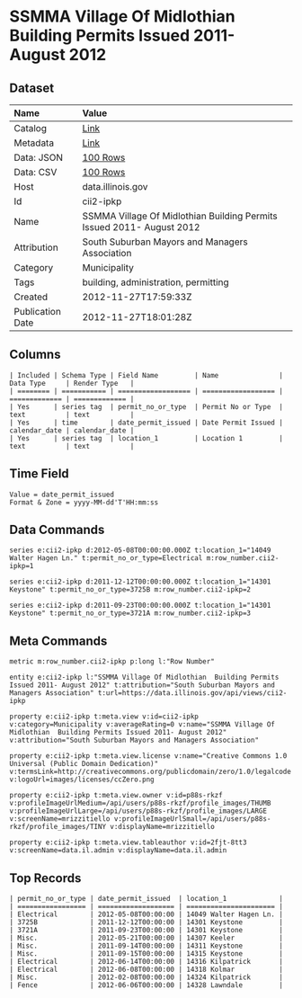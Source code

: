 # SSMMA Village Of Midlothian Building Permits Issued 2011- August 2012

## Dataset

| Name | Value |
| :--- | :---- |
| Catalog | [Link](https://catalog.data.gov/dataset/ssmma-village-of-midlothian-building-permits-issued-2011-august-2012-2fc42) |
| Metadata | [Link](https://data.illinois.gov/api/views/cii2-ipkp) |
| Data: JSON | [100 Rows](https://data.illinois.gov/api/views/cii2-ipkp/rows.json?max_rows=100) |
| Data: CSV | [100 Rows](https://data.illinois.gov/api/views/cii2-ipkp/rows.csv?max_rows=100) |
| Host | data.illinois.gov |
| Id | cii2-ipkp |
| Name | SSMMA Village Of Midlothian Building Permits Issued 2011- August 2012 |
| Attribution | South Suburban Mayors and Managers Association |
| Category | Municipality |
| Tags | building, administration, permitting |
| Created | 2012-11-27T17:59:33Z |
| Publication Date | 2012-11-27T18:01:28Z |

## Columns

```ls
| Included | Schema Type | Field Name         | Name               | Data Type     | Render Type   |
| ======== | =========== | ================== | ================== | ============= | ============= |
| Yes      | series tag  | permit_no_or_type  | Permit No or Type  | text          | text          |
| Yes      | time        | date_permit_issued | Date Permit Issued | calendar_date | calendar_date |
| Yes      | series tag  | location_1         | Location 1         | text          | text          |
```

## Time Field

```ls
Value = date_permit_issued
Format & Zone = yyyy-MM-dd'T'HH:mm:ss
```

## Data Commands

```ls
series e:cii2-ipkp d:2012-05-08T00:00:00.000Z t:location_1="14049 Walter Hagen Ln." t:permit_no_or_type=Electrical m:row_number.cii2-ipkp=1

series e:cii2-ipkp d:2011-12-12T00:00:00.000Z t:location_1="14301 Keystone" t:permit_no_or_type=3725B m:row_number.cii2-ipkp=2

series e:cii2-ipkp d:2011-09-23T00:00:00.000Z t:location_1="14301 Keystone" t:permit_no_or_type=3721A m:row_number.cii2-ipkp=3
```

## Meta Commands

```ls
metric m:row_number.cii2-ipkp p:long l:"Row Number"

entity e:cii2-ipkp l:"SSMMA Village Of Midlothian  Building Permits Issued 2011- August 2012" t:attribution="South Suburban Mayors and Managers Association" t:url=https://data.illinois.gov/api/views/cii2-ipkp

property e:cii2-ipkp t:meta.view v:id=cii2-ipkp v:category=Municipality v:averageRating=0 v:name="SSMMA Village Of Midlothian  Building Permits Issued 2011- August 2012" v:attribution="South Suburban Mayors and Managers Association"

property e:cii2-ipkp t:meta.view.license v:name="Creative Commons 1.0 Universal (Public Domain Dedication)" v:termsLink=http://creativecommons.org/publicdomain/zero/1.0/legalcode v:logoUrl=images/licenses/ccZero.png

property e:cii2-ipkp t:meta.view.owner v:id=p88s-rkzf v:profileImageUrlMedium=/api/users/p88s-rkzf/profile_images/THUMB v:profileImageUrlLarge=/api/users/p88s-rkzf/profile_images/LARGE v:screenName=mrizzitiello v:profileImageUrlSmall=/api/users/p88s-rkzf/profile_images/TINY v:displayName=mrizzitiello

property e:cii2-ipkp t:meta.view.tableauthor v:id=2fjt-8tt3 v:screenName=data.il.admin v:displayName=data.il.admin
```

## Top Records

```ls
| permit_no_or_type | date_permit_issued  | location_1             | 
| ================= | =================== | ====================== | 
| Electrical        | 2012-05-08T00:00:00 | 14049 Walter Hagen Ln. | 
| 3725B             | 2011-12-12T00:00:00 | 14301 Keystone         | 
| 3721A             | 2011-09-23T00:00:00 | 14301 Keystone         | 
| Misc.             | 2012-05-21T00:00:00 | 14307 Keeler           | 
| Misc.             | 2011-09-14T00:00:00 | 14311 Keystone         | 
| Misc.             | 2011-09-15T00:00:00 | 14315 Keystone         | 
| Electrical        | 2012-06-14T00:00:00 | 14316 Kilpatrick       | 
| Electrical        | 2012-06-08T00:00:00 | 14318 Kolmar           | 
| Misc.             | 2012-02-08T00:00:00 | 14324 Kilpatrick       | 
| Fence             | 2012-06-06T00:00:00 | 14328 Lawndale         | 
```